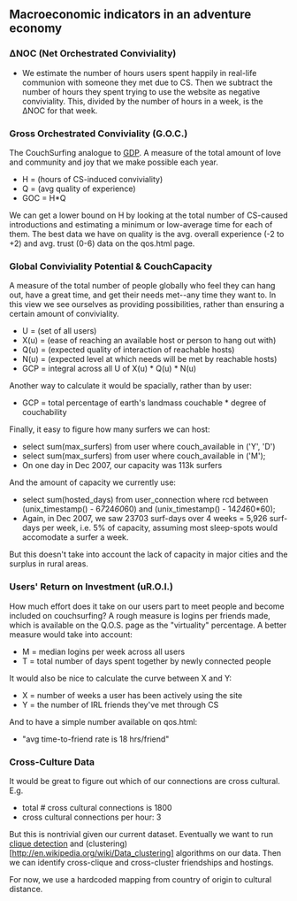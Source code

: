## Macroeconomic indicators in an adventure economy

### ΔNOC (Net Orchestrated Conviviality)

* We estimate the number of hours users spent happily in real-life communion with someone they met due to CS. Then we subtract the number of hours they spent trying to use the website as negative conviviality. This, divided by the number of hours in a week, is the ΔNOC for that week.

### Gross Orchestrated Conviviality (G.O.C.) 

The CouchSurfing analogue to [GDP](https://en.wikipedia.org/wiki/Gross_domestic_product).  A measure of the total amount of love and community and joy that we make possible each year.

* H = (hours of CS-induced conviviality)
* Q = (avg quality of experience)
* GOC = H*Q

We can get a lower bound on H by looking at the total number of CS-caused introductions and estimating a minimum or low-average time for each of them.  The best data we have on quality is the avg. overall experience (-2 to +2) and avg. trust (0-6) data on the qos.html page.


### Global Conviviality Potential & CouchCapacity

A measure of the total number of people globally who feel they can hang out, have a great time, and get their needs met--any time they want to.  In this view we see ourselves as providing possibilities, rather than ensuring a certain amount of conviviality.

* U = (set of all users)
* X(u) = (ease of reaching an available host or person to hang out with)
* Q(u) = (expected quality of interaction of reachable hosts)
* N(u) = (expected level at which needs will be met by reachable hosts)
* GCP = integral across all U of X(u) * Q(u) * N(u)

Another way to calculate it would be spacially, rather than by user:

* GCP = total percentage of earth's landmass couchable * degree of couchability

Finally, it easy to figure how many surfers we can host:

* select sum(max_surfers) from user where couch_available in ('Y', 'D')
* select sum(max_surfers) from user where couch_available in ('M');
* On one day in Dec 2007, our  capacity was 113k surfers

And the amount of capacity we currently use:

*  select sum(hosted_days) from user_connection where rcd between (unix_timestamp() - 6*7*24*60*60) and (unix_timestamp() - 14*24*60*60);
* Again, in Dec 2007, we saw 23703 surf-days over 4 weeks = 5,926 surf-days per week, i.e. 5% of capacity, assuming most sleep-spots would accomodate a surfer a week.

But this doesn't take into account the lack of capacity in major cities and the surplus in rural areas.


### Users' Return on Investment (uR.O.I.)

How much effort does it take on our users part to meet people and become included on couchsurfing?  A rough measure is logins per friends made, which is available on the Q.O.S. page as the "virtuality" percentage.  A better measure would take into account:

* M = median logins per week across all users
* T = total number of days spent together by newly connected people

It would also be nice to calculate the curve between X and Y:

* X = number of weeks a user has been actively using the site
* Y = the number of IRL friends they've met through CS

And to have a simple number available on qos.html:

* "avg time-to-friend rate is 18 hrs/friend"


### Cross-Culture Data

It would be great to figure out which of our connections are cross cultural. E.g.

 * total # cross cultural connections is 1800
 * cross cultural connections per hour: 3

But this is nontrivial given our current dataset.  Eventually we want to run [clique detection](http://en.wikipedia.org/wiki/Clique_(graph_theory)) and (clustering)[http://en.wikipedia.org/wiki/Data_clustering] algorithms on our data.  Then we can identify cross-clique and cross-cluster friendships and hostings.

For now, we use a hardcoded mapping from country of origin to cultural distance.

